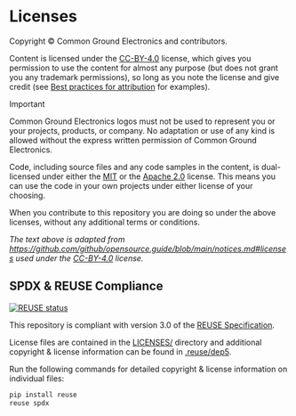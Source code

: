 # Licenses

Copyright © Common Ground Electronics and contributors.

Content is licensed under the [CC-BY-4.0](https://creativecommons.org/licenses/by/4.0/) license, which gives you permission to use the content for almost any purpose (but does not grant you any trademark permissions), so long as you note the license and give credit (see [Best practices for attribution](https://wiki.creativecommons.org/wiki/Best_practices_for_attribution) for examples).

> [!IMPORTANT]  
> Common Ground Electronics logos must not be used to represent you or your projects, products, or company. No adaptation or use of any kind is allowed without the express written permission of Common Ground Electronics.

Code, including source files and any code samples in the content, is dual-licensed under either the [MIT](https://opensource.org/license/mit/) or the [Apache 2.0](https://www.apache.org/licenses/LICENSE-2.0) license. This means you can use the code in your own projects under either license of your choosing.

When you contribute to this repository you are doing so under the above licenses, without any additional terms or conditions.

*The text above is adapted from https://github.com/github/opensource.guide/blob/main/notices.md#licenses used under the [CC-BY-4.0](https://creativecommons.org/licenses/by/4.0/) license.*

## SPDX & REUSE Compliance

 [![REUSE status](https://api.reuse.software/badge/github.com/cgnd/cgnd.dev)](https://api.reuse.software/info/github.com/cgnd/cgnd.dev)

This repository is compliant with version 3.0 of the [REUSE Specification](https://reuse.software/spec/).

License files are contained in the [LICENSES/](LICENSES/) directory and additional copyright & license information can be found in [.reuse/dep5](.reuse/dep5).

Run the following commands for detailed copyright & license information on individual files:

```sh
pip install reuse
reuse spdx
```
